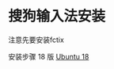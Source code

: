 # 搜狗输入法安装

注意先要安装fctix

安装步骤 18 版
[Ubuntu 18](https://blog.csdn.net/lupengCSDN/article/details/80279177)
